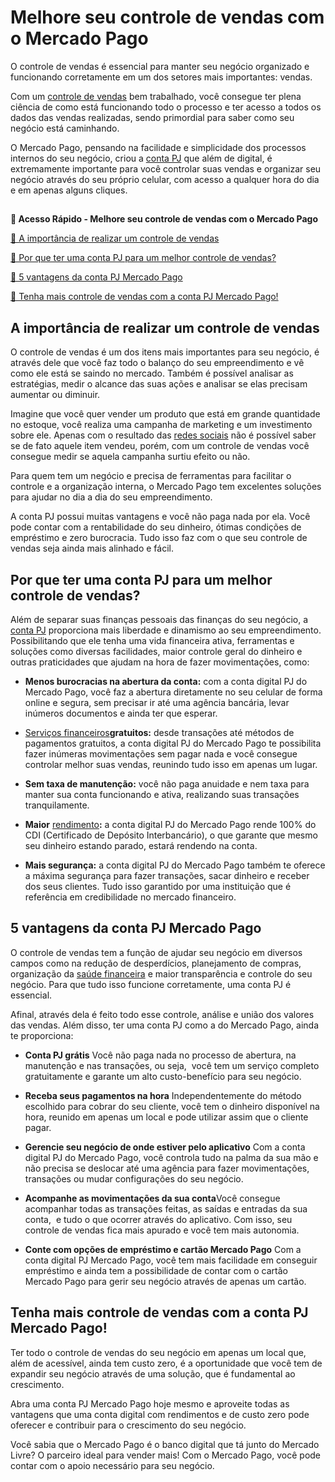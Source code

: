 # Melhore seu controle de vendas com o Mercado Pago

O controle de vendas é essencial para manter seu negócio organizado e funcionando corretamente em um dos setores mais importantes: vendas.

Com um [controle de vendas](https://meubolso.mercadopago.com.br/controle-de-vendas) bem trabalhado, você consegue ter plena ciência de como está funcionando todo o processo e ter acesso a todos os dados das vendas realizadas, sendo primordial para saber como seu negócio está caminhando.

O Mercado Pago, pensando na facilidade e simplicidade dos processos internos do seu negócio, criou a [conta PJ](https://conteudo.mercadopago.com.br/conta-pj-do-mercado-pago) que além de digital, é extremamente importante para você controlar suas vendas e organizar seu negócio através do seu próprio celular, com acesso a qualquer hora do dia e em apenas alguns cliques.

## 

**💙 Acesso Rápido - Melhore seu controle de vendas com o Mercado Pago**

[💪 A importância de realizar um controle de vendas](#A)

[🤔 Por que ter uma conta PJ para um melhor controle de vendas?](#B)

[🎯 5 vantagens da conta PJ Mercado Pago](#C)

[💙 Tenha mais controle de vendas com a conta PJ Mercado Pago!](#D)

[](#)
## A importância de realizar um controle de vendas

O controle de vendas é um dos itens mais importantes para seu negócio, é através dele que você faz todo o balanço do seu empreendimento e vê como ele está se saindo no mercado. Também é possível analisar as estratégias, medir o alcance das suas ações e analisar se elas precisam aumentar ou diminuir.

Imagine que você quer vender um produto que está em grande quantidade no estoque, você realiza uma campanha de marketing e um investimento sobre ele. Apenas com o resultado das [redes sociais](https://conteudo.mercadopago.com.br/receber-por-posts-no-instagram-mensagens-no-celular-e-e-mails-tudo-o-que-o-link-de-pagamento-do-mercado-pago-oferece-para-voce) não é possível saber se de fato aquele item vendeu, porém, com um controle de vendas você consegue medir se aquela campanha surtiu efeito ou não.

Para quem tem um negócio e precisa de ferramentas para facilitar o controle e a organização interna, o Mercado Pago tem excelentes soluções para ajudar no dia a dia do seu empreendimento.

A conta PJ possui muitas vantagens e você não paga nada por ela. Você pode contar com a rentabilidade do seu dinheiro, ótimas condições de empréstimo e zero burocracia. Tudo isso faz com o que seu controle de vendas seja ainda mais alinhado e fácil.

[](#)
## Por que ter uma conta PJ para um melhor controle de vendas?

Além de separar suas finanças pessoais das finanças do seu negócio, a [conta PJ](https://conteudo.mercadopago.com.br/6-solucoes-disponiveis-na-conta-mercado-pago-para-seu-negocio) proporciona mais liberdade e dinamismo ao seu empreendimento. Possibilitando que ele tenha uma vida financeira ativa, ferramentas e soluções como diversas facilidades, maior controle geral do dinheiro e outras praticidades que ajudam na hora de fazer movimentações, como:

- **Menos burocracias na abertura da conta:** com a conta digital PJ do Mercado Pago, você faz a abertura diretamente no seu celular de forma online e segura, sem precisar ir até uma agência bancária, levar inúmeros documentos e ainda ter que esperar. 

- [Serviços financeiros](https://conteudo.mercadopago.com.br/7-servicos-financeiros-que-voce-encontra-na-conta-mercado-pago)**gratuitos:** desde transações até métodos de pagamentos gratuitos, a conta digital PJ do Mercado Pago te possibilita fazer inúmeras movimentações sem pagar nada e você consegue controlar melhor suas vendas, reunindo tudo isso em apenas um lugar.

- **Sem taxa de manutenção:** você não paga anuidade e nem taxa para manter sua conta funcionando e ativa, realizando suas transações tranquilamente.

- **Maior** [rendimento](https://conteudo.mercadopago.com.br/rendimento-mercado-pago)**:** a conta digital PJ do Mercado Pago rende 100% do CDI (Certificado de Depósito Interbancário), o que garante que mesmo seu dinheiro estando parado, estará rendendo na conta.

- **Mais segurança:** a conta digital PJ do Mercado Pago também te oferece a máxima segurança para fazer transações, sacar dinheiro e receber dos seus clientes. Tudo isso garantido por uma instituição que é referência em credibilidade no mercado financeiro.

[](#)
## 

## 5 vantagens da conta PJ Mercado Pago

O controle de vendas tem a função de ajudar seu negócio em diversos campos como na redução de desperdícios, planejamento de compras, organização da [saúde financeira](https://meubolso.mercadopago.com.br/saude-financeira-negocio) e maior transparência e controle do seu negócio. Para que tudo isso funcione corretamente, uma conta PJ é essencial.

Afinal, através dela é feito todo esse controle, análise e união dos valores das vendas. Além disso, ter uma conta PJ como a do Mercado Pago, ainda te proporciona:

- **Conta PJ grátis** Você não paga nada no processo de abertura, na manutenção e nas transações, ou seja,  você tem um serviço completo gratuitamente e garante um alto custo-benefício para seu negócio.

- **Receba seus pagamentos na hora** Independentemente do método escolhido para cobrar do seu cliente, você tem o dinheiro disponível na hora, reunido em apenas um local e pode utilizar assim que o cliente pagar.

- **Gerencie seu negócio de onde estiver pelo aplicativo** Com a conta digital PJ do Mercado Pago, você controla tudo na palma da sua mão e não precisa se deslocar até uma agência para fazer movimentações, transações ou mudar configurações do seu negócio.

- **Acompanhe as movimentações da sua conta**Você consegue acompanhar todas as transações feitas, as saídas e entradas da sua conta,  e tudo o que ocorrer através do aplicativo. Com isso, seu controle de vendas fica mais apurado e você tem mais autonomia.

- **Conte com opções de empréstimo e cartão Mercado Pago** Com a conta digital PJ Mercado Pago, você tem mais facilidade em conseguir empréstimo e ainda tem a possibilidade de contar com o cartão Mercado Pago para gerir seu negócio através de apenas um cartão.

[](#)
## Tenha mais controle de vendas com a conta PJ Mercado Pago!

Ter todo o controle de vendas do seu negócio em apenas um local que, além de acessível, ainda tem custo zero, é a oportunidade que você tem de expandir seu negócio através de uma solução, que é fundamental ao crescimento.

Abra uma conta PJ Mercado Pago hoje mesmo e aproveite todas as vantagens que uma conta digital com rendimentos e de custo zero pode oferecer e contribuir para o crescimento do seu negócio.

Você sabia que o Mercado Pago é o banco digital que tá junto do Mercado Livre? O parceiro ideal para vender mais! Com o Mercado Pago, você pode contar com o apoio necessário para seu negócio.